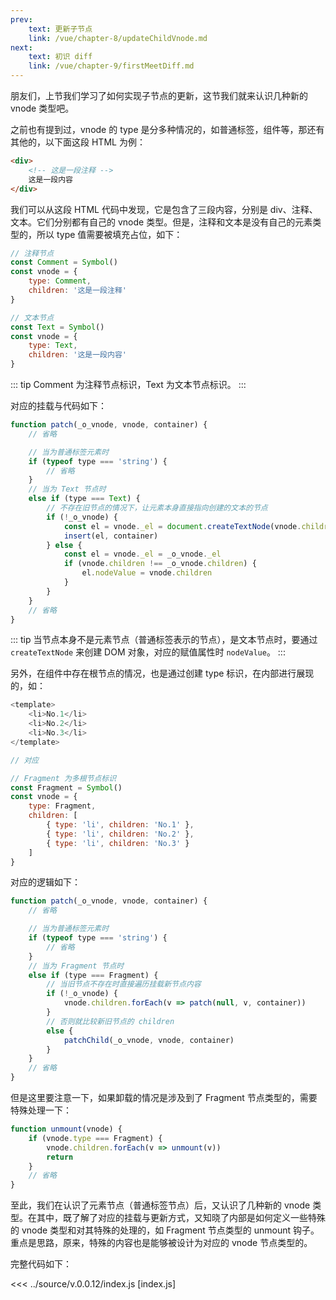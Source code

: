 ```yaml
---
prev:
    text: 更新子节点
    link: /vue/chapter-8/updateChildVnode.md
next:
    text: 初识 diff
    link: /vue/chapter-9/firstMeetDiff.md
---
```


朋友们，上节我们学习了如何实现子节点的更新，这节我们就来认识几种新的 vnode 类型吧。

之前也有提到过，vnode 的 type 是分多种情况的，如普通标签，组件等，那还有其他的，以下面这段 HTML 为例：

```html
<div>
    <!-- 这是一段注释 -->
    这是一段内容
</div>
```

我们可以从这段 HTML 代码中发现，它是包含了三段内容，分别是 div、注释、文本。它们分别都有自己的 vnode 类型。但是，注释和文本是没有自己的元素类型的，所以 type 值需要被填充占位，如下：

```js
// 注释节点
const Comment = Symbol()
const vnode = {
    type: Comment,
    children: '这是一段注释'
}

// 文本节点
const Text = Symbol()
const vnode = {
    type: Text,
    children: '这是一段内容'
}
```

::: tip
Comment 为注释节点标识，Text 为文本节点标识。
:::

对应的挂载与代码如下：

```js
function patch(_o_vnode, vnode, container) {
    // 省略

    // 当为普通标签元素时
    if (typeof type === 'string') {
        // 省略
    }
    // 当为 Text 节点时
    else if (type === Text) {
        // 不存在旧节点的情况下，让元素本身直接指向创建的文本的节点
        if (!_o_vnode) {
            const el = vnode._el = document.createTextNode(vnode.children)
            insert(el, container)
        } else {
            const el = vnode._el = _o_vnode._el
            if (vnode.children !== _o_vnode.children) {
                el.nodeValue = vnode.children
            }
        }
    }
    // 省略
}
```

::: tip
当节点本身不是元素节点（普通标签表示的节点），是文本节点时，要通过 ```createTextNode``` 来创建 DOM 对象，对应的赋值属性时 ```nodeValue```。
:::

另外，在组件中存在根节点的情况，也是通过创建 type 标识，在内部进行展现的，如：

```js
<template>
    <li>No.1</li>
    <li>No.2</li>
    <li>No.3</li>
</template>

// 对应

// Fragment 为多根节点标识
const Fragment = Symbol()
const vnode = {
    type: Fragment,
    children: [
        { type: 'li', children: 'No.1' },
        { type: 'li', children: 'No.2' },
        { type: 'li', children: 'No.3' }
    ]
}
```

对应的逻辑如下：

```js
function patch(_o_vnode, vnode, container) {
    // 省略

    // 当为普通标签元素时
    if (typeof type === 'string') {
        // 省略
    }
    // 当为 Fragment 节点时
    else if (type === Fragment) {
        // 当旧节点不存在时直接遍历挂载新节点内容
        if (!_o_vnode) {
            vnode.children.forEach(v => patch(null, v, container))
        }
        // 否则就比较新旧节点的 children
        else {
            patchChild(_o_vnode, vnode, container)
        }
    }
    // 省略
}
```

但是这里要注意一下，如果卸载的情况是涉及到了 Fragment 节点类型的，需要特殊处理一下：

```js
function unmount(vnode) {
    if (vnode.type === Fragment) {
        vnode.children.forEach(v => unmount(v))
        return
    }
    // 省略
}
```

至此，我们在认识了元素节点（普通标签节点）后，又认识了几种新的 vnode 类型。在其中，既了解了对应的挂载与更新方式，又知晓了内部是如何定义一些特殊的 vnode 类型和对其特殊的处理的，如 Fragment 节点类型的 unmount 钩子。重点是思路，原来，特殊的内容也是能够被设计为对应的 vnode 节点类型的。

完整代码如下：

<<< ../source/v.0.0.12/index.js [index.js]